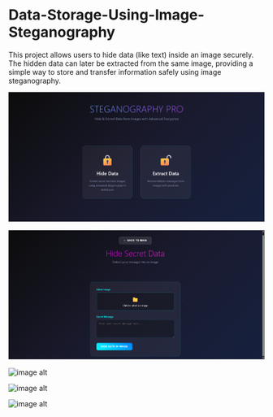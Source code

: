 # Data-Storage-Using-Image-Steganography
This project allows users to hide data (like text) inside an image securely. The hidden data can later be extracted from the same image, providing a simple way to store and transfer information safely using image steganography.

![image alt](https://github.com/jayanth1u/Data-Storage-Using-Image-Steganography/blob/1bd3229362fa5e3bfb1174b96e21e3c91789772e/Screenshot%202025-08-25%20155712.png)

![image alt](https://github.com/jayanth1u/Data-Storage-Using-Image-Steganography/blob/1d723112a8a55aeb12a1e2e0f1f9febd29d4e12b/Screenshot%202025-08-25%20155748.png)

![image alt]()

![image alt]()

![image alt]()
